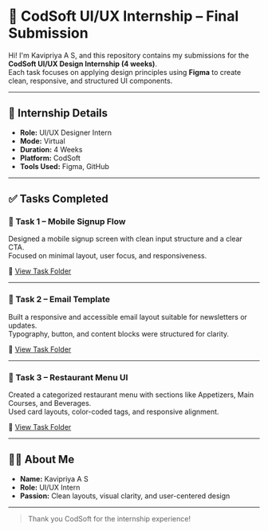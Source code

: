 # 💼 CodSoft UI/UX Internship – Final Submission

Hi! I'm Kavipriya A S, and this repository contains my submissions for the **CodSoft UI/UX Design Internship (4 weeks)**.  
Each task focuses on applying design principles using **Figma** to create clean, responsive, and structured UI components.

---

## 📌 Internship Details

- **Role:** UI/UX Designer Intern  
- **Mode:** Virtual  
- **Duration:** 4 Weeks  
- **Platform:** CodSoft  
- **Tools Used:** Figma, GitHub

---

## ✅ Tasks Completed

### 🔹 Task 1 – Mobile Signup Flow
Designed a mobile signup screen with clean input structure and a clear CTA.  
Focused on minimal layout, user focus, and responsiveness.

📁 [View Task Folder](https://www.linkedin.com/posts/kavipriya-a-s-14210232b_codsoft-internship-uiux-activity-7357752193686327296-y20-?utm_source=share&utm_medium=member_android&rcm=ACoAAFMhikIBep4aBdTD34w01IIlTALIiOxEHhs)

---

### 🔹 Task 2 – Email Template
Built a responsive and accessible email layout suitable for newsletters or updates.  
Typography, button, and content blocks were structured for clarity.

📁 [View Task Folder](https://www.linkedin.com/posts/kavipriya-a-s-14210232b_codsoft-internship-uiux-activity-7357752994639011840-igIM?utm_source=share&utm_medium=member_android&rcm=ACoAAFMhikIBep4aBdTD34w01IIlTALIiOxEHhs)

---

### 🔹 Task 3 – Restaurant Menu UI
Created a categorized restaurant menu with sections like Appetizers, Main Courses, and Beverages.  
Used card layouts, color-coded tags, and responsive alignment.

📁 [View Task Folder](https://www.linkedin.com/posts/kavipriya-a-s-14210232b_codsoft-internship-uiux-activity-7357754709740294144-nySp?utm_source=share&utm_medium=member_android&rcm=ACoAAFMhikIBep4aBdTD34w01IIlTALIiOxEHhs)

---


## 🙋‍♀️ About Me

- **Name:** Kavipriya A S  
- **Role:** UI/UX Intern  
- **Passion:** Clean layouts, visual clarity, and user-centered design  


---

> Thank you CodSoft for the internship experience!